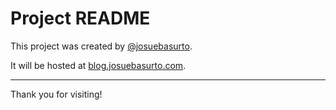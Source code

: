 # Project README

This project was created by [@josuebasurto](https://github.com/josuebasurto).

It will be hosted at [blog.josuebasurto.com](https://blog.josuebasurto.com).

---
Thank you for visiting!